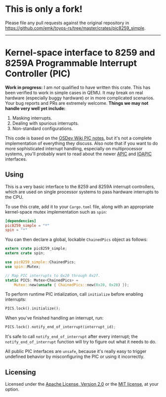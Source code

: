 # This is only a fork!

Please file any pull requests against the original repository in https://github.com/emk/toyos-rs/tree/master/crates/pic8259_simple.


---

# Kernel-space interface to 8259 and 8259A Programmable Interrupt Controller (PIC)

**Work in progress:** I am _not_ qualified to have written this crate.
This has been verified to work in simple cases in QEMU.  It may break on
real hardware (especially buggy hardware) or in more complicated scenarios.
Your bug reports and PRs are extremely welcome.  **Things we may not handle
very well yet include:**

1. Masking interrupts.
2. Dealing with spurious interrupts.
3. Non-standard configurations.

This code is based on the [OSDev Wiki PIC notes][PIC], but it's not a
complete implementation of everything they discuss.  Also note that if you
want to do more sophisticated interrupt handling, especially on
multiprocessor systems, you'll probably want to read about the newer
[APIC][] and [IOAPIC][] interfaces.

[PIC]: http://wiki.osdev.org/8259_PIC
[APIC]: http://wiki.osdev.org/APIC
[IOAPIC]: http://wiki.osdev.org/IOAPIC

## Using

This is a very basic interface to the 8259 and 8259A interrupt controllers,
which are used on single processor systems to pass hardware interrupts to
the CPU.

To use this crate, add it to your `Cargo.toml` file, along with an
appropriate kernel-space mutex implementation such as `spin`:

```toml
[dependencies]
pic8259_simple = "*"
spin = "*"
```

You can then declare a global, lockable `ChainedPics` object as follows:

```rust
extern crate pic8259_simple;
extern crate spin;

use pic8259_simple::ChainedPics;
use spin::Mutex;

// Map PIC interrupts to 0x20 through 0x2f.
static PICS: Mutex<ChainedPics> =
    Mutex::new(unsafe { ChainedPics::new(0x20, 0x28) });
```

To perform runtime PIC intialization, call `initialize` before enabling
interrupts:

```rust
PICS.lock().initialize();
```

When you've finished handling an interrupt, run:

```rust
PICS.lock().notify_end_of_interrupt(interrupt_id);
```

It's safe to call `notify_end_of_interrupt` after every interrupt; the
`notify_end_of_interrupt` function will try to figure out what it needs to
do.

All public PIC interfaces are `unsafe`, because it's really easy to trigger
undefined behavior by misconfiguring the PIC or using it incorrectly.

## Licensing

Licensed under the [Apache License, Version 2.0][LICENSE-APACHE] or the
[MIT license][LICENSE-MIT], at your option.

[LICENSE-APACHE]: http://www.apache.org/licenses/LICENSE-2.0
[LICENSE-MIT]: http://opensource.org/licenses/MIT
